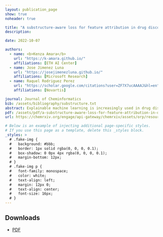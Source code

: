 ```yaml
---
layout: publication_page
show: true
noheader: true

title: "A substructure-aware loss for feature attribution in drug discovery"
description:

date: 2022-10-07

authors:
  - name: <b>Kenza Amara</b>
    url: "https://k-amara.github.io/"
    affiliations: [ETH AI Center]
  - name: Jose Jimenez Luna
    url: "https://josejimenezluna.github.io/"
    affiliations: [Microsoft Research]
  - name: Raquel Rodriguez Perez
    url: "https://scholar.google.com/citations?user=ZF7X7ucAAAAJ&hl=en"
    affiliations: [Novartis]

journal: Journal of Cheminformatics
bib: /assets/bibliography/substructure.txt
abstract: Explainable machine learning is increasingly used in drug discovery to help rationalize compound property predictions. In this work we present a modification to the regression objective of GNNs to specifically account for common core structures between pairs of molecules. The proposed approach shows higher accuracy on a recently-proposed explainability benchmark.
pdf: /assets/pdf/a-substructure-aware-loss-for-feature-attribution-in-drug-discovery.pdf
url: https://chemrxiv.org/engage/api-gateway/chemrxiv/assets/orp/resource/item/633a98bbea6a22542f06e149/original/a-substructure-aware-loss-for-feature-attribution-in-drug-discovery.pdf

# Below is an example of injecting additional page-specific styles.
# If you use this page as a template, delete this _styles block.
_styles: >
  # .fake-img {
  #   background: #bbb;
  #   border: 1px solid rgba(0, 0, 0, 0.1);
  #   box-shadow: 0 0px 4px rgba(0, 0, 0, 0.1);
  #   margin-bottom: 12px;
  # }
  # .fake-img p {
  #   font-family: monospace;
  #   color: white;
  #   text-align: left;
  #   margin: 12px 0;
  #   text-align: center;
  #   font-size: 16px;
  # }
---
```


## Downloads

- [PDF]({{page.pdf}})
